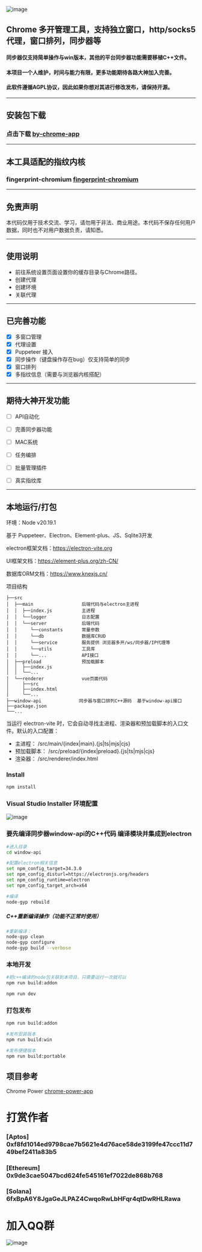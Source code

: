 ![image](https://github.com/user-attachments/assets/5a1c5bbf-ed3e-44a9-8832-83250e04ed14)


## Chrome 多开管理工具，支持独立窗口，http/socks5 代理，窗口排列，同步器等
#### 同步器仅支持简单操作与win版本，其他的平台同步器功能需要移植C++文件。
#### 本项目一个人维护，时间与能力有限，更多功能期待各路大神加入完善。
#### 此软件遵循AGPL协议，因此如果你想对其进行修改发布，请保持开源。

---
## 安装包下载
### 点击下载 [by-chrome-app](https://github.com/bysstudio/by-chrome-app/releases/tag/main)

---

## 本工具适配的指纹内核
### fingerprint-chromium [fingerprint-chromium](https://github.com/adryfish/fingerprint-chromium/blob/main/README-ZH.md)

---

## 免责声明

本代码仅用于技术交流、学习，请勿用于非法、商业用途。本代码不保存任何用户数据，同时也不对用户数据负责，请知悉。

---

## 使用说明
- 前往系统设置页面设置你的缓存目录与Chrome路径。
- 创建代理
- 创建环境
- 关联代理

---

## 已完善功能
- [x] 多窗口管理
- [x] 代理设置
- [x] Puppeteer 接入
- [x] 同步操作（键盘操作存在bug）仅支持简单的同步
- [x] 窗口排列
- [x] 多指纹信息（需要与浏览器内核搭配）

---

## 期待大神开发功能
- [ ] API自动化
- [ ] 完善同步器功能
- [ ] MAC系统
- [ ] 任务编排
- [ ] 批量管理插件
- [ ] 真实指纹库


---

## 本地运行/打包
环境：Node v20.19.1

基于 Puppeteer、Electron、Element-plus、JS、Sqlite3开发

electron框架文档：https://electron-vite.org

UI框架文档：https://element-plus.org/zh-CN/

数据库ORM文档：https://www.knexjs.cn/

项目结构
```text
├──src
│  ├──main                  后端代码与electron主进程
│  │  ├──index.js           主进程
│  │  └──logger             日志配置
│  │  └──server             后端代码
│  │     └──constants       常量参数
│  │     └──db              数据库CRUD
│  │     └──service         服务提供 浏览器多开/ws/同步器/IP代理等
│  │     └──utils           工具库
│  │     └──...             API接口
│  ├──preload               预加载脚本
│  │  ├──index.js
│  │  └──...
│  └──renderer              vue页面代码
│     ├──src
│     ├──index.html
│     └──...
├──window-api              同步器与窗口排列C++源码  基于window-api接口
├──package.json
└──...
```
当运行 electron-vite 时，它会自动寻找主进程、渲染器和预加载脚本的入口文件。默认的入口配置：
- 主进程： <root>/src/main/{index|main}.{js|ts|mjs|cjs}
- 预加载脚本： <root>/src/preload/{index|preload}.{js|ts|mjs|cjs}
- 渲染器： <root>/src/renderer/index.html

### Install

```bash
npm install
```
### Visual Studio Installer 环境配置
![image](https://github.com/user-attachments/assets/537394b9-50b8-47b2-8366-b0c041c0619e)

### 要先编译同步器window-api的C++代码 编译模块并集成到electron
```bash
#进入目录
cd window-api

#配置electron相关信息
set npm_config_target=34.3.0
set npm_config_disturl=https://electronjs.org/headers
set npm_config_runtime=electron
set npm_config_target_arch=x64

#编译
node-gyp rebuild
```
#####  C++重新编译操作（功能不正常时使用）
```bash
#重新编译：
node-gyp clean
node-gyp configure
node-gyp build --verbose
```


### 本地开发
```bash
#把c++编译的node包关联到本项目，只需要运行一次就可以
npm run build:addon

npm run dev
```

### 打包发布
```bash
npm run build:addon

#发布安装版本
npm run build:win

#发布便捷版本
npm run build:portable

```

## 项目参考
Chrome Power [chrome-power-app](https://github.com/zmzimpl/chrome-power-app)


# 打赏作者
###  [Aptos] 0xf8fd1014ed9798cae7b5621e4d76ace58de3199fe47ccc11d749bef2411a83b5

###  [Ethereum] 0x9de3cae5047bcd624fe545161ef7022de868b768

###  [Solana] 6fxBpA6Y8JgaGeJLPAZ4CwqoRwLbHFqr4qtDwRHLRawa

# 加入QQ群
![image](https://github.com/user-attachments/assets/e649031a-17a0-43c3-b787-af83bed42d5e)

